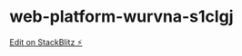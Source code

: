 # web-platform-wurvna-s1clgj

[Edit on StackBlitz ⚡️](https://stackblitz.com/edit/web-platform-wurvna-s1clgj)